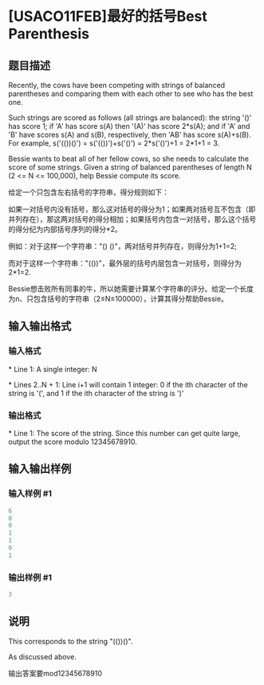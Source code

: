 # [USACO11FEB]最好的括号Best Parenthesis

## 题目描述

Recently, the cows have been competing with strings of balanced parentheses and comparing them with each other to see who has the best one.

Such strings are scored as follows (all strings are balanced): the string '()' has score 1; if 'A' has score s(A) then '(A)' has score 2\*s(A); and if 'A' and 'B' have scores s(A) and s(B), respectively, then 'AB' has score s(A)+s(B). For example, s('(())()') = s('(())')+s('()') = 2\*s('()')+1 = 2\*1+1 = 3.

Bessie wants to beat all of her fellow cows, so she needs to calculate the score of some strings. Given a string of balanced parentheses of length N (2 <= N <= 100,000), help Bessie compute its score.

给定一个只包含左右括号的字符串，得分规则如下：

如果一对括号内没有括号，那么这对括号的得分为1；如果两对括号互不包含（即并列存在），那这两对括号的得分相加；如果括号内包含一对括号，那么这个括号的得分纪为内部括号序列的得分\*2。

例如：对于这样一个字符串："() ()"，两对括号并列存在，则得分为1+1=2;

而对于这样一个字符串："(())"，最外层的括号内层包含一对括号，则得分为2\*1=2.

Bessie想击败所有同事的牛，所以她需要计算某个字符串的评分。给定一个长度为n、只包含括号的字符串（2≤N≤100000），计算其得分帮助Bessie。

## 输入输出格式

### 输入格式

\* Line 1: A single integer: N

\* Lines 2..N + 1: Line i+1 will contain 1 integer: 0 if the ith character of the string is '(', and 1 if the ith character of the string is ')'

### 输出格式

\* Line 1: The score of the string. Since this number can get quite large, output the score modulo 12345678910.

## 输入输出样例

### 输入样例 #1

```cpp
6 
0 
0 
1 
1 
0 
1 

```
### 输出样例 #1

```cpp
3 

```
## 说明

This corresponds to the string "(())()".

As discussed above.

输出答案要mod12345678910

